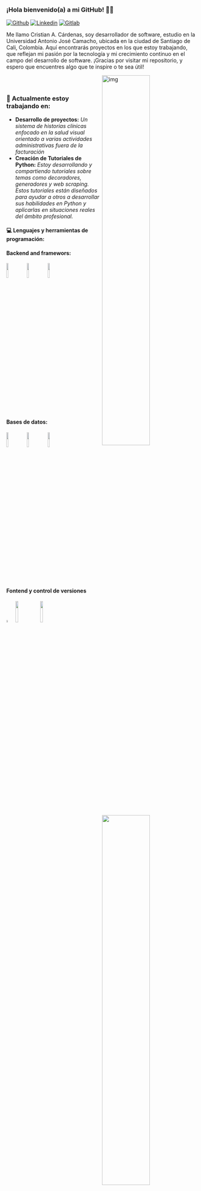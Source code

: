 ### ¡Hola bienvenido(a) a mi GitHub! 👋🏼

[![Github](https://img.shields.io/badge/-Github-000?style=flat&logo=Github&logoColor=white)](https://github.com/procristancho)
[![Linkedin](https://img.shields.io/badge/-LinkedIn-blue?style=flat&logo=Linkedin&logoColor=white)](https://www.linkedin.com/in/cristian-andres-cardenas-osorio-63581a81/)
[![Gitlab](https://img.shields.io/badge/-Gitlab-black?style=flat&logo=Gitlab&logoColor=white)](https://gitlab.com/Procristancho)

Me llamo Cristian A. Cárdenas, soy desarrollador de software, estudio en la Universidad Antonio José Camacho, ubicada en la ciudad de Santiago de Cali, Colombia. Aquí encontrarás proyectos en los que estoy trabajando, que reflejan mi pasión por la tecnología y mi crecimiento continuo en el campo del desarrollo de software. ¡Gracias por visitar mi repositorio, y espero que encuentres algo que te inspire o te sea útil!

<img align="right" alt="img" src="https://github.com/user-attachments/assets/c18f6275-7ae1-4694-8613-e000e9b6dd25" width="50%" height="auto" />

<code> <br> </code>

### 🌱 Actualmente estoy trabajando en:
- **Desarrollo de proyectos:** *Un sistema de historias clínicas enfocado en la salud visual orientado a varias actividades administrativas fuera de la facturación*
- **Creación de Tutoriales de Python:** *Estoy desarrollando y compartiendo tutoriales sobre temas como decoradores, generadores y web scraping. Estos tutoriales están diseñados para ayudar a otros a desarrollar sus habilidades en Python y aplicarlas en situaciones reales del ámbito profesional.*

#### :computer: Lenguajes y herramientas de programación:
<p>
   
 <img width="50%" align="right" src="https://github-readme-stats.vercel.app/api?username=procristancho&show_icons=true&hide_border=true" />  
 
 
#### Backend and framewors:

<code><img width="10%" src="https://www.vectorlogo.zone/logos/python/python-ar21.svg"></code>
<code><img width="10%" src="https://www.vectorlogo.zone/logos/pocoo_flask/pocoo_flask-ar21.svg"></code>
<code><img width="10%" src="https://www.vectorlogo.zone/logos/djangoproject/djangoproject-ar21.svg"></code>


#### Bases de datos:
<code><img width="10%" src="https://www.vectorlogo.zone/logos/postgresql/postgresql-vertical.svg"></code>
<code><img width="10%" src="https://www.vectorlogo.zone/logos/mysql/mysql-official.svg"></code>
<code><img width="10%" src="https://www.vectorlogo.zone/logos/mongodb/mongodb-ar21.svg"></code>


#### Fontend y control de versiones
<code><img width="4%" src="https://www.vectorlogo.zone/logos/w3_html5/w3_html5-icon.svg"></code>
<code><img width="12%" src="https://www.vectorlogo.zone/logos/javascript/javascript-ar21.svg"></code>
<code><img width="12%" src="https://www.vectorlogo.zone/logos/git-scm/git-scm-ar21.svg"></code>

</p>



<!--
**procristancho/procristancho** is a ✨ _special_ ✨ repository because its `README.md` (this file) appears on your GitHub profile.

Here are some ideas to get you started:

- 🔭 I’m currently working on ...
- 🌱 I’m currently learning ...
- 👯 I’m looking to collaborate on ...
- 🤔 I’m looking for help with ...
- 💬 Ask me about ...
- 📫 How to reach me: ...
- 😄 Pronouns: ...
- ⚡ Fun fact: ...
-->
